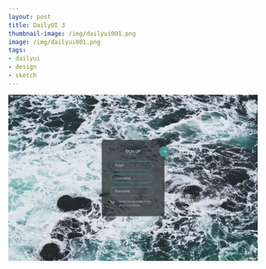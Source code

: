 ```yaml
---
layout: post
title: DailyUI 3
thumbnail-image: /img/dailyui001.png
image: /img/dailyui001.png
tags:
- dailyui
- design
- sketch
---
```


![DailyUI 003 by Koen Westendorp](/img/dailyui001.png)
